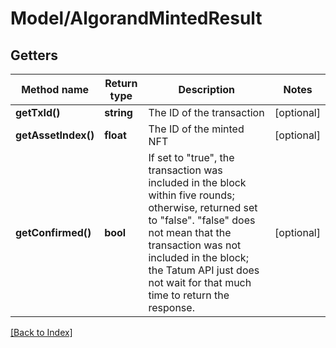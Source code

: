 # Model/AlgorandMintedResult

## Getters

Method name | Return type | Description | Notes
------------ | ------------- | ------------- | -------------
**getTxId()** | **string** | The ID of the transaction | [optional]
**getAssetIndex()** | **float** | The ID of the minted NFT | [optional]
**getConfirmed()** | **bool** | If set to "true", the transaction was included in the block within five rounds; otherwise, returned set to "false". "false" does not mean that the transaction was not included in the block; the Tatum API just does not wait for that much time to return the response. | [optional]

[[Back to Index]](../index.md)
